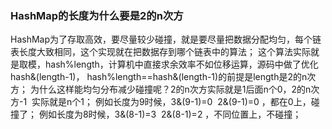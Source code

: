 ### HashMap的长度为什么要是2的n次方  
HashMap为了存取高效，要尽量较少碰撞，就是要尽量把数据分配均匀，每个链表长度大致相同，这个实现就在把数据存到哪个链表中的算法；
这个算法实际就是取模，hash%length，计算机中直接求余效率不如位移运算，源码中做了优化hash&(length-1)，
hash%length==hash&(length-1)的前提是length是2的n次方；
为什么这样能均匀分布减少碰撞呢？2的n次方实际就是1后面n个0，2的n次方-1  实际就是n个1；
例如长度为9时候，3&(9-1)=0  2&(9-1)=0 ，都在0上，碰撞了；
例如长度为8时候，3&(8-1)=3  2&(8-1)=2 ，不同位置上，不碰撞；

